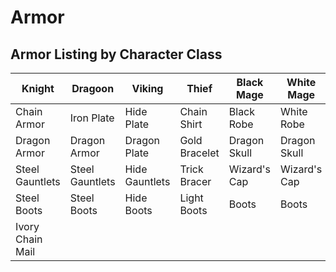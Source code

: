# Armor

## Armor Listing by Character Class



| Knight	      |	Dragoon		  | Viking		     | Thief			| Black Mage 	   | White Mage		  | Summoner		 | Red Mage 		| Archer 		  |
| --------------- | ---------------  | ---------------  | ---------------  | ---------------  | ---------------  | ---------------  | ---------------  | --------------- | 
| Chain Armor 	  |	Iron Plate		| Hide Plate		 | Chain Shirt	    | Black Robe		| White Robe	  |	Rags		     | Chain Armor		| Chain Armor     |
| Dragon Armor	  |	Dragon Armor	| Dragon Plate	     | Gold Bracelet	| Dragon Skull	    | Dragon Skull    | Dragon Skull	 | Dragon Armor		| Dragon Armor    |
| Steel Gauntlets |	Steel Gauntlets	| Hide Gauntlets	 | Trick Bracer	    | Wizard's Cap		| Wizard's Cap	  | Hide Dressing 	 | Steel Gauntlets	| Eleven Gauntlets|
| Steel Boots	  |	Steel Boots		| Hide Boots		 | Light Boots	    | Boots			    | Boots			  |	Boots			 |	Steel Boots		| Hide Boots      |
| Ivory Chain Mail|	                |                    |                  |                   |                 |                  |                  |                 |				